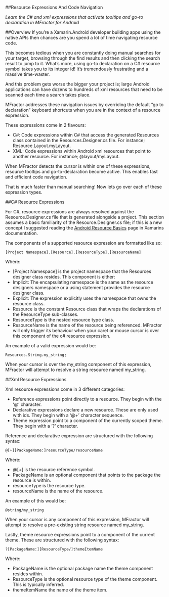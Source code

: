 ##Resource Expressions And Code Navigation

*Learn the C# and xml expressions that activate tooltips and go-to declaration in MFractor for Android*

##Overview
If you’re a Xamarin.Android developer building apps using the native APIs then chances are you spend a lot of time navigating resource code.

This becomes tedious when you are constantly doing manual searches for your target, browsing through the find results and then clicking the search result to jump to it. What’s more, using go-to declaration on a C# resource symbol takes you to its integer id! It’s tremendously frustrating and a massive time-waster.

And this problem gets worse the bigger your project is; large Android applications can have dozens to hundreds of xml resources that need to be scanned each time a search takes place.

MFractor addresses these navigation issues by overriding the default “go to declaration” keyboard shortcuts when you are in the context of a resource expression.

These expressions come in 2 flavours:

 * C#: Code expressions within C# that access the generated Resources class contained in the Resources.Designer.cs file. For instance; Resource.Layout.myLayout.
 * XML: Code expressions within Android xml resources that point to another resource. For instance; @layout/myLayout.

When MFractor detects the cursor is within one of these expressions, resource tooltips and go-to-declaration become active. This enables fast and efficient code navigation.

That is much faster than manual searching! Now lets go over each of these expression types.

##C# Resource Expressions

For C#, resource expressions are always resolved against the Resource.Designer.cs file that is generated alongside a project. This section assumes a basic familiarity of the Resource.Designer.cs file; if this is a new concept I suggested reading the [Android Resource Basics](https://developer.xamarin.com/guides/android/application_fundamentals/resources_in_android/part_1_-_android_resource_basics/) page in Xamarins documentation.

The components of a supported resource expression are formatted like so:

```
[Project Namespace].[Resource].[ResourceType].[ResourceName]
```

Where:

 * [Project Namespace] is the project namespace that the Resources designer class resides. This component is either:
  * Implicit: The encapsulating namespace is the same as the resource designers namespace or a using statement provides the resource designer class.
  * Explicit: The expression explicitly uses the namespace that owns the resource class.
 * Resource is the constant Resource class that wraps the declarations of the ResourceType sub-classes.
 * ResourceType is the nested resource type class.
 * ResourceName is the name of the resource being referenced. MFractor will only trigger its behaviour when your caret or mouse cursor is over this component of the c# resource expression.

An example of a valid expression would be:

```
Resources.String.my_string;
```

When your cursor is over the my_string component of this expression, MFractor will attempt to resolve a string resource named my_string.

##Xml Resource Expressions

Xml resource expressions come in 3 different categories:

 * Reference expressions point directly to a resource. They begin with the ‘@’ character.
 * Declarative expressions declare a new resource. These are only used with ids. They begin with a ‘@+’ character sequence.
 * Theme expression point to a component of the currently scoped theme. They begin with a ‘?’ character.

Reference and declarative expression are structured with the following syntax:

```
@[+][PackageName:]resourceType/resourceName
```

Where:

 * @[+] is the resource reference symbol.
 * PackageName is an optional component that points to the package the resource is within.
 * resourceType is the resource type.
 * resourceName is the name of the resource.

An example of this would be:

```
@string/my_string
```

When your cursor is any component of this expression, MFractor will attempt to resolve a pre-existing string resource named my_string.

Lastly, theme resource expressions point to a component of the current theme. These are structured with the following syntax:

```
?[PackageName:][ResourceType/]themeItemName
```

Where:

 * PackageName is the optional package name the theme component resides within.
 * ResourceType is the optional resource type of the theme component. This is typically inferred.
 * themeItemName the name of the theme item.
